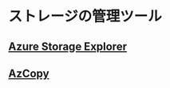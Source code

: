 # ストレージの管理ツール

## [Azure Storage Explorer](https://azure.microsoft.com/ja-jp/features/storage-explorer/)

## [AzCopy](https://docs.microsoft.com/ja-jp/azure/storage/common/storage-use-azcopy-v10)


